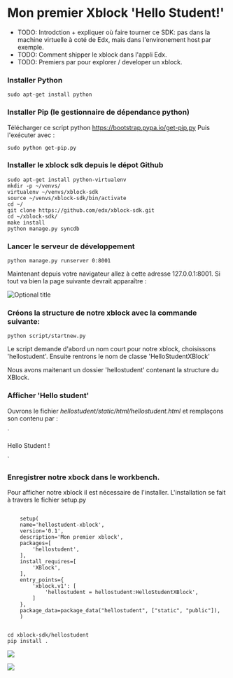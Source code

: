 # Mon premier Xblock 'Hello Student!'

- TODO: Introdction + expliquer où faire tourner ce SDK: pas dans la machine virtuelle à coté de Edx, mais dans l'environement host par exemple.
- TODO: Comment shipper le xblock dans l'appli Edx.
- TODO: Premiers par pour explorer / developer un xblock.

### Installer Python

    sudo apt-get install python

### Installer Pip (le gestionnaire de dépendance python)
 Télécharger ce script python https://bootstrap.pypa.io/get-pip.py
 Puis l'exécuter avec :
 
    sudo python get-pip.py

### Installer le xblock sdk depuis le dépot Github

    sudo apt-get install python-virtualenv
    mkdir -p ~/venvs/
    virtualenv ~/venvs/xblock-sdk
    source ~/venvs/xblock-sdk/bin/activate
    cd ~/
    git clone https://github.com/edx/xblock-sdk.git
    cd ~/xblock-sdk/
    make install
    python manage.py syncdb


### Lancer le serveur de développement

    python manage.py runserver 0:8001

Maintenant depuis votre navigateur allez à cette adresse 127.0.0.1:8001.
Si tout va bien la page suivante devrait apparaître :

![](http://opencraft.com/doc/edx/xblock/_images/workbench_home.png "Optional title")

### Créons la structure de notre xblock avec la commande suivante:

	python script/startnew.py

Le script demande d'abord un nom court pour notre xblock, choisissons 'hellostudent'.
Ensuite rentrons le nom de classe 'HelloStudentXBlock'

Nous avons maitenant un dossier 'hellostudent' contenant la structure du XBlock.

### Afficher 'Hello student'

Ouvrons le fichier *hellostudent/static/html/hellostudent.html* et remplaçons son contenu par :

`<div class="hellostudent_block">
    <p>
        Hello Student !
    </p>
</div>
`

### Enregistrer notre xbock dans le workbench.

Pour afficher notre xblock il est nécessaire de l'installer.
L'installation se fait à travers le fichier setup.py

<pre><code>
	setup(
    name='hellostudent-xblock',
    version='0.1',
    description='Mon premier xblock',
    packages=[
        'hellostudent',
    ],
    install_requires=[
        'XBlock',
    ],
    entry_points={
        'xblock.v1': [
            'hellostudent = hellostudent:HelloStudentXBlock',
        ]
    },
    package_data=package_data("hellostudent", ["static", "public"]),
	)
	</code></pre>
	
	cd xblock-sdk/hellostudent
	pip install .

![](https://github.com/openfun/hackathon/blob/jpaille-xblock-doc/themes/static/indexsdk.png?raw=true)

![](https://github.com/openfun/hackathon/blob/jpaille-xblock-doc/themes/static/hellodk1.png?raw=true)

